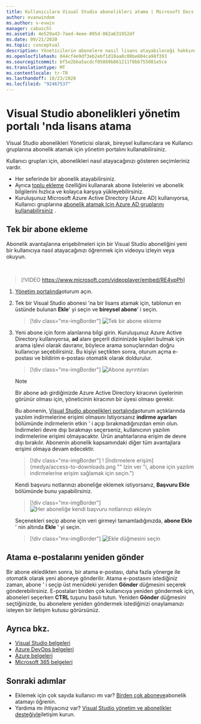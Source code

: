 ```yaml
---
title: Kullanıcılara Visual Studio abonelikleri atama | Microsoft Docs
author: evanwindom
ms.author: v-evwin
manager: cabuschl
ms.assetid: 4e529a43-7aed-4eee-895d-862a631952df
ms.date: 09/21/2020
ms.topic: conceptual
description: Yöneticilerin abonelere nasıl lisans atayabileceği hakkında bilgi edinin
ms.openlocfilehash: 044cf4e9df3eb2ebf1d10aa8c08be804ca98f393
ms.sourcegitcommit: bf5e2bba5acdcf05869b861211f8bb755081e5ce
ms.translationtype: MT
ms.contentlocale: tr-TR
ms.lasthandoff: 10/23/2020
ms.locfileid: "92467537"
---
```

# <a name="assign-licenses-in-the-visual-studio-subscriptions-administration-portal"></a>Visual Studio abonelikleri yönetim portalı 'nda lisans atama
Visual Studio abonelikleri Yöneticisi olarak, bireysel kullanıcılara ve Kullanıcı gruplarına abonelik atamak için yönetim portalını kullanabilirsiniz.

Kullanıcı grupları için, abonelikleri nasıl atayacağınızı gösteren seçimleriniz vardır.  
- Her seferinde bir abonelik atayabilirsiniz.
- Ayrıca [toplu ekleme](assign-license-bulk.md) özelliğini kullanarak abone listelerini ve abonelik bilgilerini hızlıca ve kolayca karşıya yükleyebilirsiniz.
- Kuruluşunuz Microsoft Azure Active Directory (Azure AD) kullanıyorsa, Kullanıcı gruplarına [abonelik atamak Için Azure AD gruplarını kullanabilirsiniz](./assign-license-bulk.md#use-azure-active-directory-groups-to-assign-subscriptions) .  


## <a name="add-a-single-subscriber"></a>Tek bir abone ekleme
Abonelik avantajlarına erişebilmeleri için bir Visual Studio aboneliğini yeni bir kullanıcıya nasıl atayacağınızı öğrenmek için videoyu izleyin veya okuyun.

<br>

> [!VIDEO https://www.microsoft.com/videoplayer/embed/RE4vpPh]


1. [Yönetim portalında](https://manage.visualstudio.com)oturum açın.
2. Tek bir Visual Studio abonesi 'na bir lisans atamak için, tablonun en üstünde bulunan **Ekle**' yi seçin ve **bireysel abone**' i seçin.
   > [!div class="mx-imgBorder"]
   > ![Tek bir abone ekleme](_img/assign-license-add/add-subscriber-individual.png "Ekle ' yi seçin ve tek bir abonelik atamak için bireysel abone ' i seçin.")
3. Yeni abone için form alanlarına bilgi girin. Kuruluşunuz Azure Active Directory kullanıyorsa, **ad** alanı geçerli dizininizde kişileri bulmak için arama işlevi olarak davranır, böylece arama sonuçlarından doğru kullanıcıyı seçebilirsiniz. Bu kişiyi seçtikten sonra, oturum açma e-postası ve bildirim e-postası otomatik olarak doldurulur.
   > [!div class="mx-imgBorder"]
   > ![Abone ayrıntıları](_img/assign-license-add/subscriber-details.png "Abone adı ve diğer ayrıntıları girin veya kiracı üyelerinden birini seçin.")

    > [!NOTE]
    > Bir abone adı girdiğinizde Azure Active Directory kiracının üyelerinin görünür olması için, yöneticinin kiracının bir üyesi olması gerekir. 


    Bu abonenin, [Visual Studio abonelikleri portalında](https://my.visualstudio.com?wt.mc_id=o~msft~docs)oturum açtıklarında yazılım indirmelerine erişimi olmasını Istiyorsanız **indirme ayarları** bölümünde indirmelerin etkin ' i açıp bırakmadığınızdan emin olun. İndirmeleri devre dışı bırakmayı seçerseniz, kullanıcının yazılım indirmelerine erişimi olmayacaktır.  Ürün anahtarlarına erişim de devre dışı bırakılır.  Abonenin abonelik kapsamındaki diğer tüm avantajlara erişimi olmaya devam edecektir.
   > [!div class="mx-imgBorder"]
   > ! [İndirmelere erişim] (medya/access-to-downloads.png "" Izin ver "i, abone için yazılım indirmelerine erişim sağlamak için seçin.")

    Kendi başvuru notlarınızı aboneliğe eklemek istiyorsanız, **Başvuru Ekle** bölümünde bunu yapabilirsiniz.
   > [!div class="mx-imgBorder"]
   > ![Her aboneliğe kendi başvuru notlarınızı ekleyin](media/add-subscriber-reference-notes.png "Bu abonelikle ilgili notları kaydetmek için başvuru alanını kullanın.")

    Seçenekleri seçip abone için veri girmeyi tamamladığınızda, **abone Ekle** ' nin altında **Ekle** ' yi seçin.
   > [!div class="mx-imgBorder"]
   > ![Ekle düğmesini seçin](media/add-button.png "Bilgileri kaydetmek ve aboneliği aboneye atamak için Ekle ' yi seçin.")

## <a name="resend-assignment-emails"></a>Atama e-postalarını yeniden gönder
Bir abone ekledikten sonra, bir atama e-postası, daha fazla yönerge ile otomatik olarak yeni aboneye gönderilir. Atama e-postasını istediğiniz zaman, abone ' i seçip üst menüdeki yeniden **Gönder** düğmesini seçerek gönderebilirsiniz.  E-postaları birden çok kullanıcıya yeniden göndermek için, aboneleri seçerken **CTRL** tuşunu basılı tutun.  Yeniden **Gönder** düğmesini seçtiğinizde, bu abonelere yeniden göndermek istediğinizi onaylamanızı isteyen bir iletişim kutusu görürsünüz.  

## <a name="see-also"></a>Ayrıca bkz.
- [Visual Studio belgeleri](/visualstudio/)
- [Azure DevOps belgeleri](/azure/devops/)
- [Azure belgeleri](/azure/)
- [Microsoft 365 belgeleri](/microsoft-365/)


## <a name="next-steps"></a>Sonraki adımlar
- Eklemek için çok sayıda kullanıcı mı var?  [Birden çok aboneye](assign-license-bulk.md)abonelik atamayı öğrenin.
- Yardıma mı ihtiyacınız var?  [Visual Studio yönetim ve abonelikler desteğiyle](https://visualstudio.microsoft.com/support/support-overview-vs)iletişim kurun.